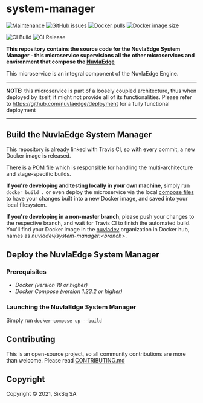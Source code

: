 # system-manager

[![Maintenance](https://img.shields.io/badge/Maintained%3F-yes-green.svg?style=for-the-badge)](https://github.com/nuvlaedge/system-manager/graphs/commit-activity)
[![GitHub issues](https://img.shields.io/github/issues/nuvlaedge/system-manager?style=for-the-badge&logo=github&logoColor=white)](https://GitHub.com/nuvlaedge/system-manager/issues/)
[![Docker pulls](https://img.shields.io/docker/pulls/nuvlaedge/system-manager?style=for-the-badge&logo=Docker&logoColor=white)](https://cloud.docker.com/u/nuvlaedge/repository/docker/nuvlaedge/system-manager)
[![Docker image size](https://img.shields.io/docker/image-size/nuvladev/system-manager/master?logo=docker&logoColor=white&style=for-the-badge)](https://cloud.docker.com/u/nuvlaedge/repository/docker/nuvlaedge/system-manager)

![CI Build](https://github.com/nuvlaedge/system-manager/actions/workflows/main.yml/badge.svg)
![CI Release](https://github.com/nuvlaedge/system-manager/actions/workflows/release.yml/badge.svg)


**This repository contains the source code for the NuvlaEdge System Manager - this microservice supervisions all the other microservices and environment that compose the [NuvlaEdge](https://sixsq.com/products-and-services/nuvlaedge/overview)**

This microservice is an integral component of the NuvlaEdge Engine.

---

**NOTE:** this microservice is part of a loosely coupled architecture, thus when deployed by itself, it might not provide all of its functionalities. Please refer to https://github.com/nuvlaedge/deployment for a fully functional deployment

---

## Build the NuvlaEdge System Manager

This repository is already linked with Travis CI, so with every commit, a new Docker image is released.

There is a [POM file](pom.xml) which is responsible for handling the multi-architecture and stage-specific builds.

**If you're developing and testing locally in your own machine**, simply run `docker build .` or even deploy the microservice via the local [compose files](docker-compose.yml) to have your changes built into a new Docker image, and saved into your local filesystem.

**If you're developing in a non-master branch**, please push your changes to the respective branch, and wait for Travis CI to finish the automated build. You'll find your Docker image in the [nuvladev](https://hub.docker.com/u/nuvladev) organization in Docker hub, names as _nuvladev/system-manager:\<branch\>_.

## Deploy the NuvlaEdge System Manager

### Prerequisites

 - *Docker (version 18 or higher)*
 - *Docker Compose (version 1.23.2 or higher)*

### Launching the NuvlaEdge System Manager

Simply run `docker-compose up --build`

## Contributing

This is an open-source project, so all community contributions are more than welcome. Please read [CONTRIBUTING.md](CONTRIBUTING.md)

## Copyright

Copyright &copy; 2021, SixSq SA
